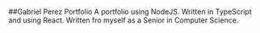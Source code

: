 ##Gabriel Perez Portfolio
A portfolio using NodeJS. Written in TypeScript and using React. Written fro myself as a Senior in Computer Science.
